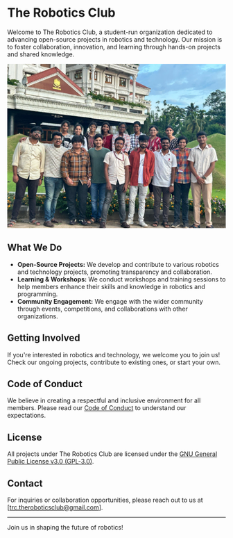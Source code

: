 # The Robotics Club

Welcome to The Robotics Club, a student-run organization dedicated to advancing open-source projects in robotics and technology. Our mission is to foster collaboration, innovation, and learning through hands-on projects and shared knowledge.


![US bro US](compress.jpeg)

## What We Do

- **Open-Source Projects:** We develop and contribute to various robotics and technology projects, promoting transparency and collaboration.
- **Learning & Workshops:** We conduct workshops and training sessions to help members enhance their skills and knowledge in robotics and programming.
- **Community Engagement:** We engage with the wider community through events, competitions, and collaborations with other organizations.

## Getting Involved

If you're interested in robotics and technology, we welcome you to join us! Check our ongoing projects, contribute to existing ones, or start your own.

## Code of Conduct

We believe in creating a respectful and inclusive environment for all members. Please read our [Code of Conduct](CODE_OF_CONDUCT.md) to understand our expectations.

## License

All projects under The Robotics Club are licensed under the [GNU General Public License v3.0 (GPL-3.0)](LICENSE).

## Contact

For inquiries or collaboration opportunities, please reach out to us at [trc.theroboticsclub@gmail.com].

---

Join us in shaping the future of robotics!
